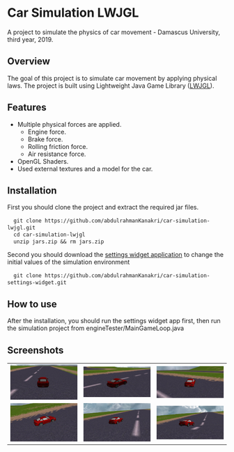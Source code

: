 # Car Simulation LWJGL

A project to simulate the physics of car movement - Damascus University, third year, 2019.

## Overview

The goal of this project is to simulate car movement by applying physical laws.
The project is built using Lightweight Java Game Library ([LWJGL](https://www.lwjgl.org/)).

## Features
- Multiple physical forces are applied.
  - Engine force.
  - Brake force.
  - Rolling friction force.
  - Air resistance force.
- OpenGL Shaders.
- Used external textures and a model for the car.

## Installation
First you should clone the project and extract the required jar files.

```shell
  git clone https://github.com/abdulrahmanKanakri/car-simulation-lwjgl.git
  cd car-simulation-lwjgl
  unzip jars.zip && rm jars.zip
```

Second you should download the [settings widget application](https://github.com/abdulrahmanKanakri/car-simulation-settings-widget)
to change the initial values of the simulation environment

```shell
  git clone https://github.com/abdulrahmanKanakri/car-simulation-settings-widget.git
```

## How to use

After the installation, you should run the settings widget app first,
then run the simulation project from engineTester/MainGameLoop.java


## Screenshots
||||
|---|---|---|
|![screenshot_alt](images/Screenshot_1.jpg)|![screenshot_alt](images/Screenshot_2.jpg)|![screenshot_alt](images/Screenshot_4.jpg)|
|![screenshot_alt](images/Screenshot_5.jpg)|![screenshot_alt](images/Screenshot_6.jpg)|![screenshot_alt](images/Screenshot_7.jpg)|
